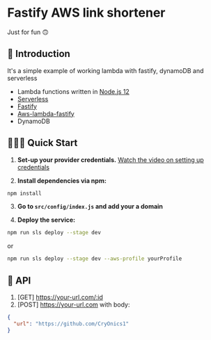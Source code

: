 # Fastify AWS link shortener
Just for fun 🙃

## 📖 Introduction

It's a simple example of working lambda with fastify, dynamoDB and serverless

- Lambda functions written in [Node.js 12](https://aws.amazon.com/ru/about-aws/whats-new/2019/11/aws-lambda-supports-node-js-12/)
- [Serverless](https://github.com/serverless/serverless)
- [Fastify](https://github.com/fastify/fastify)
- [Aws-lambda-fastify](https://github.com/fastify/aws-lambda-fastify)
- DynamoDB

## 👨🏻‍💻 <a name="quick-start"></a>Quick Start
1. **Set-up your provider credentials.** [Watch the video on setting up credentials](https://www.youtube.com/watch?v=HSd9uYj2LJA)

2. **Install dependencies via npm:**
```bash
npm install
```

3. **Go to `src/config/index.js` and add your a domain**

4. **Deploy the service:**
```bash
npm run sls deploy --stage dev
```
or 
```bash
npm run sls deploy --stage dev --aws-profile yourProfile
```

## 🌈 <a name="api"></a>API

1. [GET] https://your-url.com/:id
2. [POST] https://your-url.com with body: 
```json
{
  "url": "https://github.com/CryOnics1"
}
```

